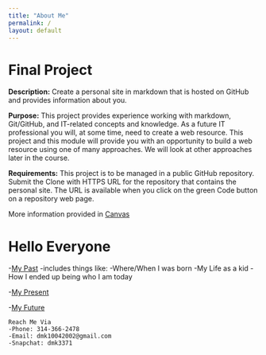 ```yaml
---
title: "About Me"
permalink: /
layout: default
---
```


# Final Project 

**Description:** Create a personal site in markdown that is hosted on GitHub and provides information about you.

**Purpose:** This project provides experience working with markdown, Git/GitHub, and IT-related concepts and knowledge. As a future IT professional you will, at some time, need to create a web resource. This project and this module will provide you with an opportunity to build a web resource using one of many approaches. We will look at other approaches later in the course.

**Requirements:** This project is to be managed in a public GitHub repository. Submit the Clone with HTTPS URL for the repository that contains the personal site.  The URL is available when you click on the green Code button on a repository web page.


More information provided in [Canvas](https://umsystem.instructure.com/courses/114929/assignments/1493477?module_item_id=5137247)

# Hello Everyone

-[My Past](https://mkim74.github.io/MyPast/)
    -includes things like:
        -Where/When I was born
        -My Life as a kid
        -How I ended up being who I am today

-[My Present](./MyPresent.md)

-[My Future](./MyFuture.md)

```
Reach Me Via
-Phone: 314-366-2478
-Email: dmk10042002@gmail.com
-Snapchat: dmk3371
```



